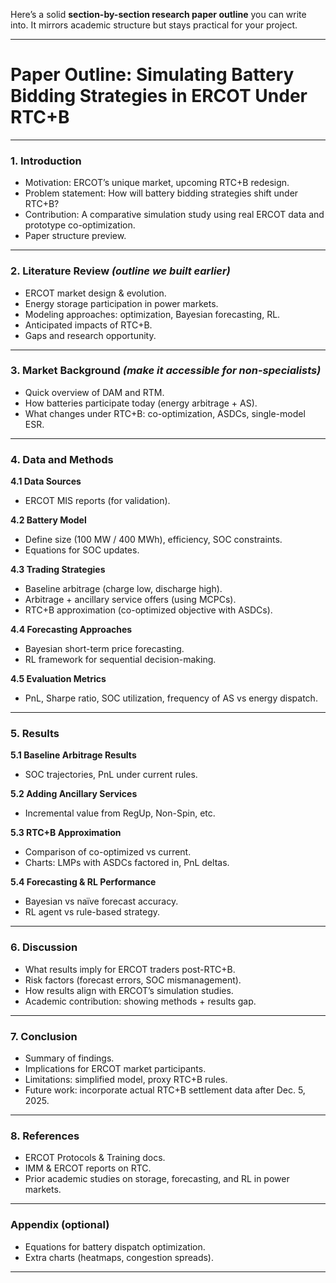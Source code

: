 Here’s a solid **section-by-section research paper outline** you can write into. It mirrors academic structure but stays practical for your project.

---

# **Paper Outline: Simulating Battery Bidding Strategies in ERCOT Under RTC+B**

---

### **1. Introduction**

* Motivation: ERCOT’s unique market, upcoming RTC+B redesign.
* Problem statement: How will battery bidding strategies shift under RTC+B?
* Contribution: A comparative simulation study using real ERCOT data and prototype co-optimization.
* Paper structure preview.

---

### **2. Literature Review** *(outline we built earlier)*

* ERCOT market design & evolution.
* Energy storage participation in power markets.
* Modeling approaches: optimization, Bayesian forecasting, RL.
* Anticipated impacts of RTC+B.
* Gaps and research opportunity.

---

### **3. Market Background** *(make it accessible for non-specialists)*

* Quick overview of DAM and RTM.
* How batteries participate today (energy arbitrage + AS).
* What changes under RTC+B: co-optimization, ASDCs, single-model ESR.

---

### **4. Data and Methods**

**4.1 Data Sources**


* ERCOT MIS reports (for validation).

**4.2 Battery Model**

* Define size (100 MW / 400 MWh), efficiency, SOC constraints.
* Equations for SOC updates.

**4.3 Trading Strategies**

* Baseline arbitrage (charge low, discharge high).
* Arbitrage + ancillary service offers (using MCPCs).
* RTC+B approximation (co-optimized objective with ASDCs).

**4.4 Forecasting Approaches**

* Bayesian short-term price forecasting.
* RL framework for sequential decision-making.

**4.5 Evaluation Metrics**

* PnL, Sharpe ratio, SOC utilization, frequency of AS vs energy dispatch.

---

### **5. Results**

**5.1 Baseline Arbitrage Results**

* SOC trajectories, PnL under current rules.

**5.2 Adding Ancillary Services**

* Incremental value from RegUp, Non-Spin, etc.

**5.3 RTC+B Approximation**

* Comparison of co-optimized vs current.
* Charts: LMPs with ASDCs factored in, PnL deltas.

**5.4 Forecasting & RL Performance**

* Bayesian vs naïve forecast accuracy.
* RL agent vs rule-based strategy.

---

### **6. Discussion**

* What results imply for ERCOT traders post-RTC+B.
* Risk factors (forecast errors, SOC mismanagement).
* How results align with ERCOT’s simulation studies.
* Academic contribution: showing methods + results gap.

---

### **7. Conclusion**

* Summary of findings.
* Implications for ERCOT market participants.
* Limitations: simplified model, proxy RTC+B rules.
* Future work: incorporate actual RTC+B settlement data after Dec. 5, 2025.

---

### **8. References**

* ERCOT Protocols & Training docs.
* IMM & ERCOT reports on RTC.
* Prior academic studies on storage, forecasting, and RL in power markets.

---

### **Appendix (optional)**

* Equations for battery dispatch optimization.
* Extra charts (heatmaps, congestion spreads).

---

